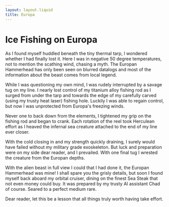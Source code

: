```yaml
---
layout: layout.liquid
title: Europa
---
```


# Ice Fishing on Europa

As I found myself huddled beneath the tiny thermal tarp, I wondered whether I had finally lost it.
Here I was in negative 50 degree temperatures, not to mention the scathing wind, chasing a myth.
The Europan Hammerhead has only been seen on blurred datalogs and most of the information
about the beast comes from local legend. 

While I was questioning my own mind, I was rudely interrupted by a savage tug on my line. I nearly
lost control of my titanium alloy fishing rod as I surged from under the tarp and towards the edge of 
my carefully carved (using my trusty heat laser) fishing hole. Luckily I was able to regain control, but now
I was unprotected from Europa's freezing winds.

Never one to back down from the elements, I tightened my grip on the fishing rod and began to crank. 
Each rotation of the reel took Herculean effort as I heaved the infernal sea creature attached to the end of my line
ever closer.

With the cold closing in and my strength quickly draining, I surely would have failed without my military grade
exoskeleton. But luck and preparation were on my side dear reader, and I prevailed.
With one final tug I wrested the creature from the Europan depths.

With the alien beast in full view I could that I had done it, the Europan Hammerhead was mine! I shall spare you the
grisly details, but soon I found myself back aboard my orbital cruiser, dining on the finest Sea Steak that not even
money could buy. It was prepared by my trusty AI assistant Chad of course. Seared to a perfect medium rare.

Dear reader, let this be a lesson that all things truly worth having take effort.
